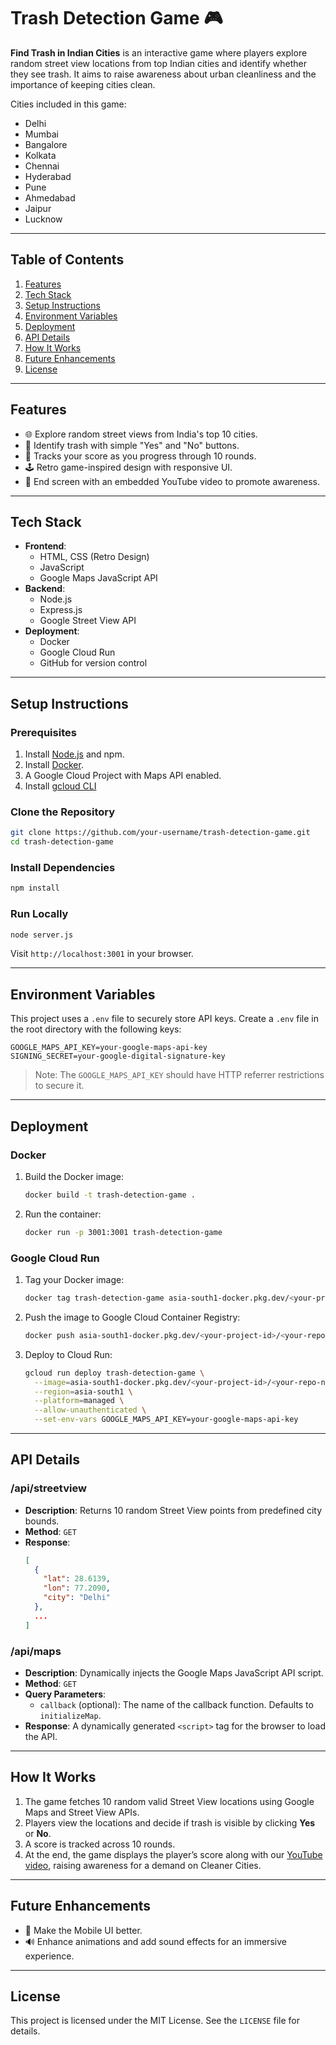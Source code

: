 
# Trash Detection Game 🎮

**Find Trash in Indian Cities** is an interactive game where players explore random street view locations from top Indian cities and identify whether they see trash. It aims to raise awareness about urban cleanliness and the importance of keeping cities clean.

Cities included in this game:
- Delhi
- Mumbai
- Bangalore
- Kolkata
- Chennai
- Hyderabad
- Pune
- Ahmedabad
- Jaipur
- Lucknow

---

## **Table of Contents**
1. [Features](#features)
2. [Tech Stack](#tech-stack)
3. [Setup Instructions](#setup-instructions)
4. [Environment Variables](#environment-variables)
5. [Deployment](#deployment)
6. [API Details](#api-details)
7. [How It Works](#how-it-works)
8. [Future Enhancements](#future-enhancements)
9. [License](#license)

---

## **Features**
- 🌐 Explore random street views from India's top 10 cities.
- 🎯 Identify trash with simple "Yes" and "No" buttons.
- 📝 Tracks your score as you progress through 10 rounds.
- 🕹️ Retro game-inspired design with responsive UI.
- 🎥 End screen with an embedded YouTube video to promote awareness.

---

## **Tech Stack**
- **Frontend**:
  - HTML, CSS (Retro Design)
  - JavaScript
  - Google Maps JavaScript API
- **Backend**:
  - Node.js
  - Express.js
  - Google Street View API
- **Deployment**:
  - Docker
  - Google Cloud Run
  - GitHub for version control

---

## **Setup Instructions**

### Prerequisites
1. Install [Node.js](https://nodejs.org/) and npm.
2. Install [Docker](https://www.docker.com/).
3. A Google Cloud Project with Maps API enabled.
4. Install [gcloud CLI](https://cloud.google.com/sdk/docs/install)

### Clone the Repository
```bash
git clone https://github.com/your-username/trash-detection-game.git
cd trash-detection-game
```

### Install Dependencies
```bash
npm install
```

### Run Locally
```bash
node server.js
```
Visit `http://localhost:3001` in your browser.

---

## **Environment Variables**

This project uses a `.env` file to securely store API keys. Create a `.env` file in the root directory with the following keys:

```env
GOOGLE_MAPS_API_KEY=your-google-maps-api-key
SIGNING_SECRET=your-google-digital-signature-key
```

> Note: The `GOOGLE_MAPS_API_KEY` should have HTTP referrer restrictions to secure it.

---

## **Deployment**

### Docker
1. Build the Docker image:
   ```bash
   docker build -t trash-detection-game .
   ```
2. Run the container:
   ```bash
   docker run -p 3001:3001 trash-detection-game
   ```

### Google Cloud Run
1. Tag your Docker image:
   ```bash
   docker tag trash-detection-game asia-south1-docker.pkg.dev/<your-project-id>/<your-repo-name>/trash-detection-game
   ```
2. Push the image to Google Cloud Container Registry:
   ```bash
   docker push asia-south1-docker.pkg.dev/<your-project-id>/<your-repo-name>/trash-detection-game
   ```
3. Deploy to Cloud Run:
   ```bash
   gcloud run deploy trash-detection-game \
     --image=asia-south1-docker.pkg.dev/<your-project-id>/<your-repo-name>/trash-detection-game \
     --region=asia-south1 \
     --platform=managed \
     --allow-unauthenticated \
     --set-env-vars GOOGLE_MAPS_API_KEY=your-google-maps-api-key
   ```

---

## **API Details**

### **/api/streetview**
- **Description**: Returns 10 random Street View points from predefined city bounds.
- **Method**: `GET`
- **Response**: 
  ```json
  [
    {
      "lat": 28.6139,
      "lon": 77.2090,
      "city": "Delhi"
    },
    ...
  ]
  ```

### **/api/maps**
- **Description**: Dynamically injects the Google Maps JavaScript API script.
- **Method**: `GET`
- **Query Parameters**:
  - `callback` (optional): The name of the callback function. Defaults to `initializeMap`.
- **Response**: A dynamically generated `<script>` tag for the browser to load the API.

---

## **How It Works**

1. The game fetches 10 random valid Street View locations using Google Maps and Street View APIs.
2. Players view the locations and decide if trash is visible by clicking **Yes** or **No**.
3. A score is tracked across 10 rounds.
4. At the end, the game displays the player’s score along with our [YouTube video](https://www.youtube.com/watch?v=N-PI1VquHDs), raising awareness for a demand on Cleaner Cities.

---

## **Future Enhancements**
- 📱 Make the Mobile UI better.
- 🔊 Enhance animations and add sound effects for an immersive experience.

---

## **License**
This project is licensed under the MIT License. See the `LICENSE` file for details.
